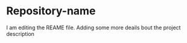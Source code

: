 # Repository-name
I am editing the REAME file. Adding some more deails bout the project description
